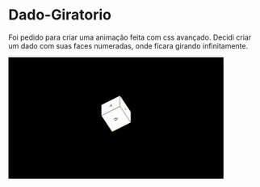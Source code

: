 # Dado-Giratorio
Foi pedido para criar uma animação feita com css avançado.
Decidi criar um dado com suas faces numeradas, onde ficara girando infinitamente.
<p>
    <img src="img/gif dado.gif" alt="">
</p>
